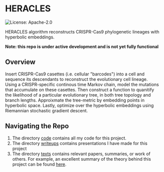 # HERACLES
![License: Apache-2.0](https://img.shields.io/github/license/gil2rok/heracles)

HERACLES algorithm reconstructs CRISPR-Cas9 phylogenetic lineages with hyperbolic embeddings.

**Note: this repo is under active development and is not yet fully functional**

## Overview

Insert CRISPR-Cas9 casettes (i.e. cellular "barcodes") into a cell and sequence its descendants to reconstruct the evolutionary cell lineage. Using a CRISPR-specific continous time Markov chain, model the mutations that accumulate on these casettes. Then construct a function to quanitify the likelihood of a particular evolutionary tree, in both tree topology and branch lengths. Approixmate the tree-metric by embedding points in hyperbolic space. Lastly, optimize over the hyperbolic embeddings using Riemannian stochastic gradient descent.

## Navigating the Repo

1. The directory [code](/code/) contains all my code for this project.
2. The directory [writeups](/writeups/) contains presentations I have made for this project
3. The directory [texts](/texts/) contains relevant papers, summaries, or work of others. For example, an excellent summary of the theory behind this project can be found [here](/texts/sitara-writeup.pdf).

